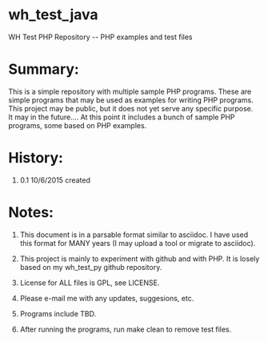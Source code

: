 wh_test_java
============
WH Test PHP Repository -- PHP examples and test files

Summary:
========

This is a simple repository with multiple sample PHP programs.  These are 
simple programs that may be used as examples for writing PHP programs.  
This project may be public, but it does not yet serve any specific purpose.  
It may in the future....  At this point it includes a bunch of sample 
PHP programs, some based on PHP examples.

History:
========

1) 0.1   10/6/2015    created

Notes:
======

1)  This document is in a parsable format similar to asciidoc.  I have used
    this format for MANY years (I may upload a tool or migrate to asciidoc).

2)  This project is mainly to experiment with github and with PHP.  It is
    losely based on my wh_test_py github repository.

3)  License for ALL files is GPL, see LICENSE.

4)  Please e-mail me with any updates, suggesions, etc.

5)  Programs include TBD.

6)  After running the programs, run make clean to remove test files.
